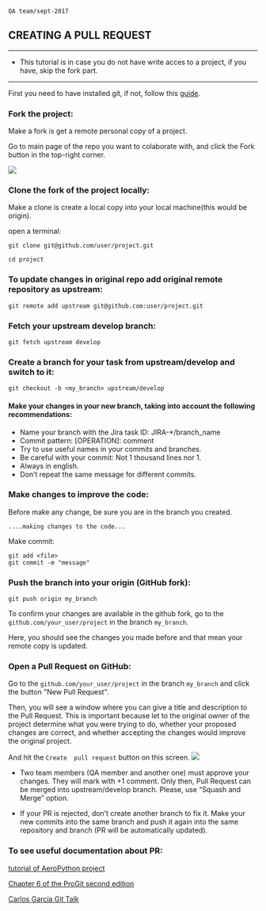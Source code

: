                                                                                         QA team/sept-2017 
## CREATING A PULL REQUEST
------
- This tutorial is in case you do not have write acces to a project, if you have, skip the fork part. 
------

First you need to have installed git, if not, follow this [guide](https://git-scm.com/download).


### Fork the project:

Make a fork is get a remote personal copy of a project. 

Go to main page of the repo you want to colaborate with, and click the Fork button in the top-right corner. 

![](https://github-images.s3.amazonaws.com/help/bootcamp/Bootcamp-Fork.png)

### Clone the fork of the project locally:

Make a clone is create a local copy into your local machine(this would be origin). 

open a terminal:

```
git clone git@github.com/user/project.git

cd project
```

### To update changes in original repo add original remote repository as upstream:

`git remote add upstream git@github.com:user/project.git`

### Fetch your upstream develop branch:

`git fetch upstream develop`

### Create a branch for your task from upstream/develop and switch to it:

`git checkout -b <my_branch> upstream/develop`

#### Make your changes in your new branch, taking into account the following recommendations:
- Name your branch with the Jira task ID: JIRA-*/branch_name
- Commit pattern: [OPERATION]: comment
- Try to use useful names in your commits and branches. 
- Be careful with your commit: Not 1 thousand lines nor 1.
- Always in english.
- Don’t repeat the same message for different commits.

### Make changes to improve the code:

Before make any change, be sure you are in the branch you created. 

`....making changes to the code...`

 Make commit:

``` 
git add <file>
git commit -m "message"
```

### Push the branch into your origin (GitHub fork):

`git push origin my_branch` 
	
To confirm your changes are available in the github fork, go to the `github.com/your_user/project` in the branch `my_branch`. 

Here, you should see the changes you made before and that mean your remote copy is updated. 

### Open a Pull Request on GitHub:

Go to the `github.com/your_user/project` in the branch `my_branch` and click the button "New Pull Request".

Then, you will see a window where you can give a title and description to the Pull Request. This is important because let to the original owner of the project determine what you were trying to do, whether your proposed changes are correct, and whether accepting the changes would improve the original project.

And hit the `Create  pull request` button on this screen.
![](https://help.github.com/assets/images/help/pull_requests/send-pull-request.png)


- Two team members (QA member and another one) must approve your changes. They will mark with +1 comment. Only then, Pull Request can be merged into upstream/develop branch. Please, use “Squash and Merge” option.


- If your PR is rejected, don’t create another branch to fix it. Make your new commits into the same branch and push it again into the same repository and branch (PR will be automatically updated). 
 


### To see useful documentation about PR:

[tutorial of AeroPython project](https://github.com/AeroPython/PyFME/wiki/Tutorial-paso-a-paso-del-flujo-de-trabajo/_edit)

[Chapter 6 of the ProGit second edition](https://progit2.s3.amazonaws.com/en/2016-03-22-f3531/progit-en.1084.pdf)

[Carlos García Git Talk]()

